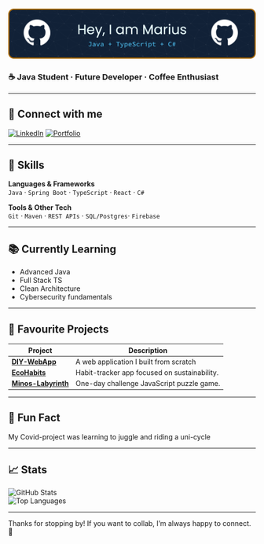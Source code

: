 ![banner](./assets/banner.png)


### ☕ Java Student · Future Developer · Coffee Enthusiast

---

## 🔗 Connect with me  
[![LinkedIn](https://img.shields.io/badge/LinkedIn-0A66C2?style=for-the-badge&logo=linkedin&logoColor=white)](https://www.linkedin.com/in/mjkieldsen/)  [![Portfolio](https://img.shields.io/badge/Portfolio-000000?style=for-the-badge&logo=About.me&logoColor=white)](https://Mjkieldsen.com)

---

## 🚀 Skills  
**Languages & Frameworks**  
`Java` · `Spring Boot` · `TypeScript` · `React` · `C#`

**Tools & Other Tech**  
`Git` · `Maven` · `REST APIs` · `SQL/Postgres`· `Firebase`

---

## 📚 Currently Learning  
- Advanced Java 
- Full Stack TS
- Clean Architecture 
- Cybersecurity fundamentals

---

## 🌟 Favourite Projects  

| Project | Description |
|--------|-------------|
| [**DIY-WebApp**](https://github.com/Prindeon/diy-webapp) | A web application I built from scratch |
| [**EcoHabits**](https://github.com/Prindeon/EcoHabits) | Habit-tracker app focused on sustainability. |
| [**Minos-Labyrinth**](https://github.com/Prindeon/Minos-Labyrinth) | One-day challenge JavaScript puzzle game. |

---

## 🤹 Fun Fact  
My Covid-project was learning to juggle and riding a uni-cycle

---

## 📈 Stats  
![GitHub Stats](https://github-readme-stats.vercel.app/api?username=Prindeon&show_icons=true&theme=tokyonight)  
![Top Languages](https://github-readme-stats.vercel.app/api/top-langs/?username=Prindeon&layout=compact&theme=tokyonight)

---

Thanks for stopping by! If you want to collab, I’m always happy to connect. 🚀
